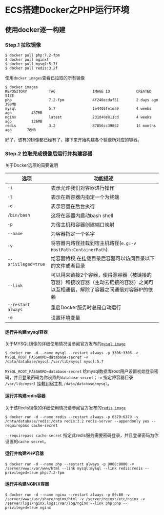 # ECS搭建Docker之PHP运行环境

## 使用docker逐一构建

### Step.1 拉取镜像

```shell
$ docker pull php:7.2-fpm
$ docker pull nginxf
$ docker pull mysql:5.7f
$ docker pull redis:3.2f
```

使用`docker images`查看已拉取的所有镜像

```shell
$ docker images
REPOSITORY          TAG                 IMAGE ID            CREATED             SIZE
php                 7.2-fpm             4f240ecdaf51        2 days ago          398MB
mysql               5.7                 1e4405fe1ea9        4 weeks ago         437MB
nginx               latest              231d40e811cd        4 weeks ago         126MB
redis               3.2                 87856cc39862        14 months ago       76MB
```

好了，该有的镜像都已经有了，接下来开始构建各个镜像所对应的容器。

### Step.2 拉取完成镜像后运行并构建容器

关于Docker选项的简要说明

| 选项                | 功能描述                                                     |
| ------------------- | ------------------------------------------------------------ |
| `-i`                | 表示允许我们对容器进行操作                                   |
| `-t`                | 表示在新容器内指定一个为终端                                 |
| `-d`                | 表示容器在后台执行                                           |
| `/bin/bash`         | 这将在容器内启动bash shell                                   |
| `-p`                | 为宿主机和容器创建端口映射                                   |
| `--name`            | 为容器指定一个名字                                           |
| `-v`                | 将容器内路径挂载到宿主机路径(`e.g:-v HostPath:ContainerPath`)  |
| `--privileged=true` | 给容器特权,在挂载目录后容器可以访问目录以下的文件或者目录    |
| `--link`            | 可以用来链接2个容器，使得源容器（被链接的容器）和接收容器（主动去链接的容器）之间可以互相通信，解除了容器之间通信对容器IP的依赖 |
| `--restart always`  | 重启Docker服务时总是自动运行 |
| `-e`                | 设置环境变量 |

#### 运行并构建mysql容器

关于MYSQL镜像的详细使用情况请参阅官方发布的[`mysql image`](https://hub.docker.com/_/mysql/)

```shell
$ docker run -d --name mysql --restart always -p 3306:3306 -e MYSQL_ROOT_PASSWORD=database-secret -v /data/database/mysql:/var/lib/mysql mysql:5.7
```

`MYSQL_ROOT_PASSWORD=database-secret` 给mysql数据库root用户设置初始登录密码，并且登录密码为你设置的`database-secret`；`-v` 指定将容器目录 `/var/lib/mysql` 挂载到宿主机 `/data/database/mysql`。

#### 运行并构建redis容器


关于该Redis镜像的详细使用情况请参阅官方发布的[`redis image`](https://hub.docker.com/_/redis/)

```shell
$ docker run -d --name redis --restart always -p 6379:6379 -v /data/database/redis:/data redis:3.2 redis-server --appendonly yes --requirepass cache-secret
```

`--requirepass cache-secret` 指定此redis服务需要密码登录，并且登录密码为你设置的`cache-secret`。

#### 运行并构建PHP容器

```shell
$ docker run -d --name php --restart always -p 9000:9000 -v /server/www:/var/www/html --link mysql:mysql --link redis:redis --privileged=true php:7.2-fpm
```

#### 运行并构建NGINX容器

```shell
$ docker run -d --name nginx --restart always -p 80:80 -v /server/www:/usr/share/nginx/html -v /server/nginx:/etc/nginx -v /server/logs/nginx.logs:/var/log/nginx --link php:php --privileged=true nginx
```

